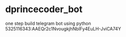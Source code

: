 # dprincecoder_bot
one step build telegram bot using python
5325116343:AAEQr2c1NvougkjhNbIFy4EuLH-JviCA74Y
